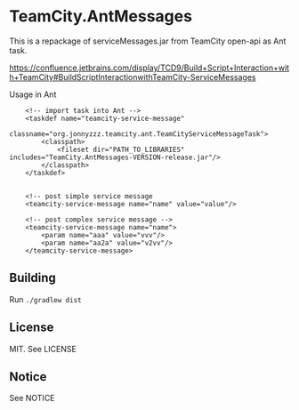 TeamCity.AntMessages
====================

This is a repackage of serviceMessages.jar from TeamCity open-api
as Ant task.

https://confluence.jetbrains.com/display/TCD9/Build+Script+Interaction+with+TeamCity#BuildScriptInteractionwithTeamCity-ServiceMessages


Usage in Ant
```
    <!-- import task into Ant -->
    <taskdef name="teamcity-service-message"
             classname="org.jonnyzzz.teamcity.ant.TeamCityServiceMessageTask">
        <classpath>
            <fileset dir="PATH_TO_LIBRARIES" includes="TeamCity.AntMessages-VERSION-release.jar"/>
        </classpath>
    </taskdef>


    <!-- post simple service message
    <teamcity-service-message name="name" value="value"/>

    <!-- post complex service message -->
    <teamcity-service-message name="name">
        <param name="aaa" value="vvv"/>
        <param name="aa2a" value="v2vv"/>
    </teamcity-service-message>
```

Building
--------

Run ```./gradlew dist```

License
-------

MIT. See LICENSE


Notice
------

See NOTICE

